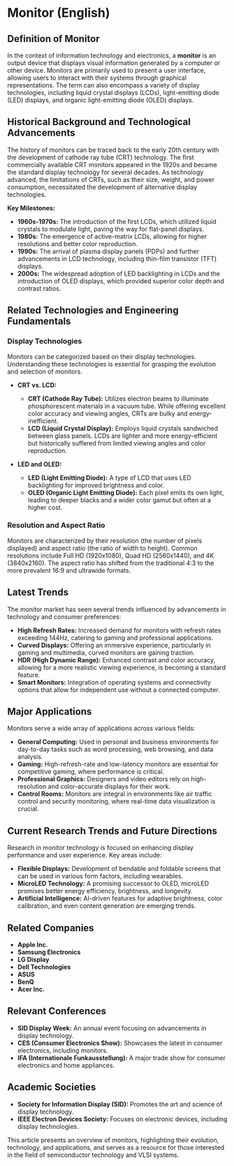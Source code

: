 # Monitor (English)

## Definition of Monitor

In the context of information technology and electronics, a **monitor** is an output device that displays visual information generated by a computer or other device. Monitors are primarily used to present a user interface, allowing users to interact with their systems through graphical representations. The term can also encompass a variety of display technologies, including liquid crystal displays (LCDs), light-emitting diode (LED) displays, and organic light-emitting diode (OLED) displays.

## Historical Background and Technological Advancements

The history of monitors can be traced back to the early 20th century with the development of cathode ray tube (CRT) technology. The first commercially available CRT monitors appeared in the 1920s and became the standard display technology for several decades. As technology advanced, the limitations of CRTs, such as their size, weight, and power consumption, necessitated the development of alternative display technologies.

**Key Milestones:**
- **1960s-1970s:** The introduction of the first LCDs, which utilized liquid crystals to modulate light, paving the way for flat-panel displays.
- **1980s:** The emergence of active-matrix LCDs, allowing for higher resolutions and better color reproduction.
- **1990s:** The arrival of plasma display panels (PDPs) and further advancements in LCD technology, including thin-film transistor (TFT) displays.
- **2000s:** The widespread adoption of LED backlighting in LCDs and the introduction of OLED displays, which provided superior color depth and contrast ratios.

## Related Technologies and Engineering Fundamentals

### Display Technologies

Monitors can be categorized based on their display technologies. Understanding these technologies is essential for grasping the evolution and selection of monitors.

- **CRT vs. LCD:**
  - **CRT (Cathode Ray Tube):** Utilizes electron beams to illuminate phosphorescent materials in a vacuum tube. While offering excellent color accuracy and viewing angles, CRTs are bulky and energy-inefficient.
  - **LCD (Liquid Crystal Display):** Employs liquid crystals sandwiched between glass panels. LCDs are lighter and more energy-efficient but historically suffered from limited viewing angles and color reproduction.

- **LED and OLED:**
  - **LED (Light Emitting Diode):** A type of LCD that uses LED backlighting for improved brightness and color.
  - **OLED (Organic Light Emitting Diode):** Each pixel emits its own light, leading to deeper blacks and a wider color gamut but often at a higher cost.

### Resolution and Aspect Ratio

Monitors are characterized by their resolution (the number of pixels displayed) and aspect ratio (the ratio of width to height). Common resolutions include Full HD (1920x1080), Quad HD (2560x1440), and 4K (3840x2160). The aspect ratio has shifted from the traditional 4:3 to the more prevalent 16:9 and ultrawide formats.

## Latest Trends

The monitor market has seen several trends influenced by advancements in technology and consumer preferences:

- **High Refresh Rates:** Increased demand for monitors with refresh rates exceeding 144Hz, catering to gaming and professional applications.
- **Curved Displays:** Offering an immersive experience, particularly in gaming and multimedia, curved monitors are gaining traction.
- **HDR (High Dynamic Range):** Enhanced contrast and color accuracy, allowing for a more realistic viewing experience, is becoming a standard feature.
- **Smart Monitors:** Integration of operating systems and connectivity options that allow for independent use without a connected computer.

## Major Applications

Monitors serve a wide array of applications across various fields:

- **General Computing:** Used in personal and business environments for day-to-day tasks such as word processing, web browsing, and data analysis.
- **Gaming:** High-refresh-rate and low-latency monitors are essential for competitive gaming, where performance is critical.
- **Professional Graphics:** Designers and video editors rely on high-resolution and color-accurate displays for their work.
- **Control Rooms:** Monitors are integral in environments like air traffic control and security monitoring, where real-time data visualization is crucial.

## Current Research Trends and Future Directions

Research in monitor technology is focused on enhancing display performance and user experience. Key areas include:

- **Flexible Displays:** Development of bendable and foldable screens that can be used in various form factors, including wearables.
- **MicroLED Technology:** A promising successor to OLED, microLED promises better energy efficiency, brightness, and longevity.
- **Artificial Intelligence:** AI-driven features for adaptive brightness, color calibration, and even content generation are emerging trends.

## Related Companies

- **Apple Inc.**
- **Samsung Electronics**
- **LG Display**
- **Dell Technologies**
- **ASUS**
- **BenQ**
- **Acer Inc.**

## Relevant Conferences

- **SID Display Week:** An annual event focusing on advancements in display technology.
- **CES (Consumer Electronics Show):** Showcases the latest in consumer electronics, including monitors.
- **IFA (Internationale Funkausstellung):** A major trade show for consumer electronics and home appliances.

## Academic Societies

- **Society for Information Display (SID):** Promotes the art and science of display technology.
- **IEEE Electron Devices Society:** Focuses on electronic devices, including display technologies.

This article presents an overview of monitors, highlighting their evolution, technology, and applications, and serves as a resource for those interested in the field of semiconductor technology and VLSI systems.